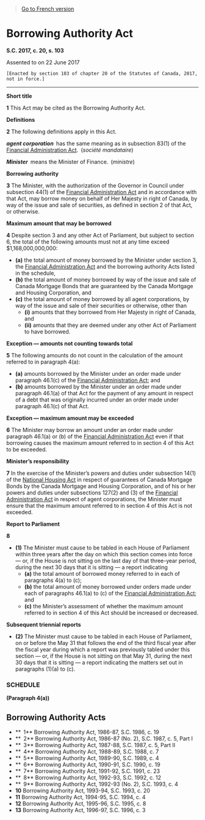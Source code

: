 > [Go to French version](/fr/Lois/Lois%20du%20Canada/2017/ch.%2020,%20s.%20103.md)

# Borrowing Authority Act

**S.C. 2017, c. 20, s. 103**


Assented to on 22 June 2017

```
[Enacted by section 103 of chapter 20 of the Statutes of Canada, 2017, not in force.]
```
----------










**Short title**

**1** This Act may be cited as the Borrowing Authority Act.




**Definitions**

**2** The following definitions apply in this Act.

***agent corporation*** has the same meaning as in subsection 83(1) of the [Financial Administration Act](/en/Acts/Revised%20Statutes%20of%20Canada/F/F-11.md). (*société mandataire*)

***Minister*** means the Minister of Finance. (*ministre*)




**Borrowing authority**

**3** The Minister, with the authorization of the Governor in Council under subsection 44(1) of the [Financial Administration Act](/en/Acts/Revised%20Statutes%20of%20Canada/F/F-11.md) and in accordance with that Act, may borrow money on behalf of Her Majesty in right of Canada, by way of the issue and sale of securities, as defined in section 2 of that Act, or otherwise.




**Maximum amount that may be borrowed**

**4** Despite section 3 and any other Act of Parliament, but subject to section 6, the total of the following amounts must not at any time exceed $1,168,000,000,000:
- **(a)** the total amount of money borrowed by the Minister under section 3, the [Financial Administration Act](/en/Acts/Revised%20Statutes%20of%20Canada/F/F-11.md) and the borrowing authority Acts listed in the schedule,
- **(b)** the total amount of money borrowed by way of the issue and sale of Canada Mortgage Bonds that are guaranteed by the Canada Mortgage and Housing Corporation, and
- **(c)** the total amount of money borrowed by all agent corporations, by way of the issue and sale of their securities or otherwise, other than
	- **(i)** amounts that they borrowed from Her Majesty in right of Canada, and
	- **(ii)** amounts that they are deemed under any other Act of Parliament to have borrowed.




**Exception — amounts not counting towards total**

**5** The following amounts do not count in the calculation of the amount referred to in paragraph 4(a):
- **(a)** amounts borrowed by the Minister under an order made under paragraph 46.1(c) of the [Financial Administration Act](/en/Acts/Revised%20Statutes%20of%20Canada/F/F-11.md); and
- **(b)** amounts borrowed by the Minister under an order made under paragraph 46.1(a) of that Act for the payment of any amount in respect of a debt that was originally incurred under an order made under paragraph 46.1(c) of that Act.




**Exception — maximum amount may be exceeded**

**6** The Minister may borrow an amount under an order made under paragraph 46.1(a) or (b) of the [Financial Administration Act](/en/Acts/Revised%20Statutes%20of%20Canada/F/F-11.md) even if that borrowing causes the maximum amount referred to in section 4 of this Act to be exceeded.




**Minister’s responsibility**

**7** In the exercise of the Minister’s powers and duties under subsection 14(1) of the [National Housing Act](/en/Acts/Revised%20Statutes%20of%20Canada/N/N-11.md) in respect of guarantees of Canada Mortgage Bonds by the Canada Mortgage and Housing Corporation, and of his or her powers and duties under subsections 127(2) and (3) of the [Financial Administration Act](/en/Acts/Revised%20Statutes%20of%20Canada/F/F-11.md) in respect of agent corporations, the Minister must ensure that the maximum amount referred to in section 4 of this Act is not exceeded.




**Report to Parliament**

**8** 

- **(1)** The Minister must cause to be tabled in each House of Parliament within three years after the day on which this section comes into force — or, if the House is not sitting on the last day of that three-year period, during the next 30 days that it is sitting — a report indicating
	- **(a)** the total amount of borrowed money referred to in each of paragraphs 4(a) to (c);
	- **(b)** the total amount of money borrowed under orders made under each of paragraphs 46.1(a) to (c) of the [Financial Administration Act](/en/Acts/Revised%20Statutes%20of%20Canada/F/F-11.md); and
	- **(c)** the Minister’s assessment of whether the maximum amount referred to in section 4 of this Act should be increased or decreased.

**Subsequent triennial reports**

- **(2)** The Minister must cause to be tabled in each House of Parliament, on or before the May 31 that follows the end of the third fiscal year after the fiscal year during which a report was previously tabled under this section — or, if the House is not sitting on that May 31, during the next 30 days that it is sitting — a report indicating the matters set out in paragraphs (1)(a) to (c).




### **SCHEDULE** 
**(Paragraph 4(a))**
## Borrowing Authority Acts
- ** 1** Borrowing Authority Act, 1986-87, S.C. 1986, c. 19
- ** 2** Borrowing Authority Act, 1986-87 (No. 2), S.C. 1987, c. 5, Part I
- ** 3** Borrowing Authority Act, 1987-88, S.C. 1987, c. 5, Part II
- ** 4** Borrowing Authority Act, 1988-89, S.C. 1988, c. 7
- ** 5** Borrowing Authority Act, 1989-90, S.C. 1989, c. 4
- ** 6** Borrowing Authority Act, 1990-91, S.C. 1990, c. 19
- ** 7** Borrowing Authority Act, 1991-92, S.C. 1991, c. 23
- ** 8** Borrowing Authority Act, 1992-93, S.C. 1992, c. 12
- ** 9** Borrowing Authority Act, 1992-93 (No. 2), S.C. 1993, c. 4
- **10** Borrowing Authority Act, 1993-94, S.C. 1993, c. 20
- **11** Borrowing Authority Act, 1994-95, S.C. 1994, c. 4
- **12** Borrowing Authority Act, 1995-96, S.C. 1995, c. 8
- **13** Borrowing Authority Act, 1996-97, S.C. 1996, c. 3

